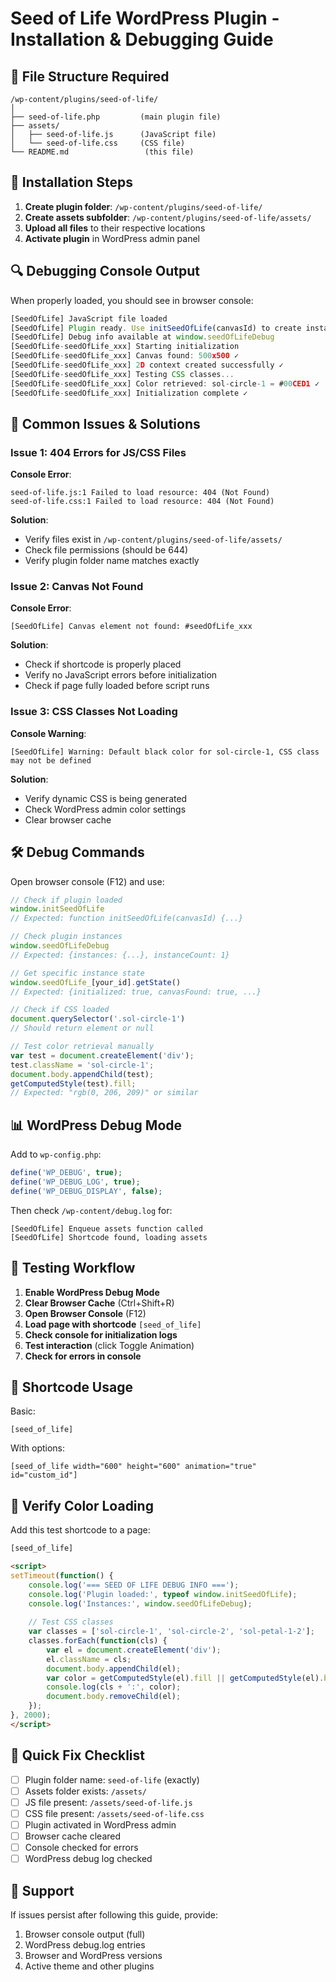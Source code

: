 # Seed of Life WordPress Plugin - Installation & Debugging Guide

## 📁 File Structure Required

```
/wp-content/plugins/seed-of-life/
│
├── seed-of-life.php         (main plugin file)
├── assets/
│   ├── seed-of-life.js      (JavaScript file)
│   └── seed-of-life.css     (CSS file)
└── README.md                 (this file)
```

## 🔧 Installation Steps

1. **Create plugin folder**: `/wp-content/plugins/seed-of-life/`
2. **Create assets subfolder**: `/wp-content/plugins/seed-of-life/assets/`
3. **Upload all files** to their respective locations
4. **Activate plugin** in WordPress admin panel

## 🔍 Debugging Console Output

When properly loaded, you should see in browser console:

```javascript
[SeedOfLife] JavaScript file loaded
[SeedOfLife] Plugin ready. Use initSeedOfLife(canvasId) to create instances.
[SeedOfLife] Debug info available at window.seedOfLifeDebug
[SeedOfLife-seedOfLife_xxx] Starting initialization
[SeedOfLife-seedOfLife_xxx] Canvas found: 500x500 ✓
[SeedOfLife-seedOfLife_xxx] 2D context created successfully ✓
[SeedOfLife-seedOfLife_xxx] Testing CSS classes...
[SeedOfLife-seedOfLife_xxx] Color retrieved: sol-circle-1 = #00CED1 ✓
[SeedOfLife-seedOfLife_xxx] Initialization complete ✓
```

## 🚨 Common Issues & Solutions

### Issue 1: 404 Errors for JS/CSS Files
**Console Error**: 
```
seed-of-life.js:1 Failed to load resource: 404 (Not Found)
seed-of-life.css:1 Failed to load resource: 404 (Not Found)
```

**Solution**:
- Verify files exist in `/wp-content/plugins/seed-of-life/assets/`
- Check file permissions (should be 644)
- Verify plugin folder name matches exactly

### Issue 2: Canvas Not Found
**Console Error**: 
```
[SeedOfLife] Canvas element not found: #seedOfLife_xxx
```

**Solution**:
- Check if shortcode is properly placed
- Verify no JavaScript errors before initialization
- Check if page fully loaded before script runs

### Issue 3: CSS Classes Not Loading
**Console Warning**:
```
[SeedOfLife] Warning: Default black color for sol-circle-1, CSS class may not be defined
```

**Solution**:
- Verify dynamic CSS is being generated
- Check WordPress admin color settings
- Clear browser cache

## 🛠️ Debug Commands

Open browser console (F12) and use:

```javascript
// Check if plugin loaded
window.initSeedOfLife
// Expected: function initSeedOfLife(canvasId) {...}

// Check plugin instances
window.seedOfLifeDebug
// Expected: {instances: {...}, instanceCount: 1}

// Get specific instance state
window.seedOfLife_[your_id].getState()
// Expected: {initialized: true, canvasFound: true, ...}

// Check if CSS loaded
document.querySelector('.sol-circle-1')
// Should return element or null

// Test color retrieval manually
var test = document.createElement('div');
test.className = 'sol-circle-1';
document.body.appendChild(test);
getComputedStyle(test).fill;
// Expected: "rgb(0, 206, 209)" or similar
```

## 📊 WordPress Debug Mode

Add to `wp-config.php`:

```php
define('WP_DEBUG', true);
define('WP_DEBUG_LOG', true);
define('WP_DEBUG_DISPLAY', false);
```

Then check `/wp-content/debug.log` for:
```
[SeedOfLife] Enqueue assets function called
[SeedOfLife] Shortcode found, loading assets
```

## 🔄 Testing Workflow

1. **Enable WordPress Debug Mode**
2. **Clear Browser Cache** (Ctrl+Shift+R)
3. **Open Browser Console** (F12)
4. **Load page with shortcode** `[seed_of_life]`
5. **Check console for initialization logs**
6. **Test interaction** (click Toggle Animation)
7. **Check for errors in console**

## 📝 Shortcode Usage

Basic:
```
[seed_of_life]
```

With options:
```
[seed_of_life width="600" height="600" animation="true" id="custom_id"]
```

## 🎨 Verify Color Loading

Add this test shortcode to a page:
```html
[seed_of_life]

<script>
setTimeout(function() {
    console.log('=== SEED OF LIFE DEBUG INFO ===');
    console.log('Plugin loaded:', typeof window.initSeedOfLife);
    console.log('Instances:', window.seedOfLifeDebug);
    
    // Test CSS classes
    var classes = ['sol-circle-1', 'sol-circle-2', 'sol-petal-1-2'];
    classes.forEach(function(cls) {
        var el = document.createElement('div');
        el.className = cls;
        document.body.appendChild(el);
        var color = getComputedStyle(el).fill || getComputedStyle(el).backgroundColor;
        console.log(cls + ':', color);
        document.body.removeChild(el);
    });
}, 2000);
</script>
```

## 🚀 Quick Fix Checklist

- [ ] Plugin folder name: `seed-of-life` (exactly)
- [ ] Assets folder exists: `/assets/`
- [ ] JS file present: `/assets/seed-of-life.js`
- [ ] CSS file present: `/assets/seed-of-life.css`
- [ ] Plugin activated in WordPress admin
- [ ] Browser cache cleared
- [ ] Console checked for errors
- [ ] WordPress debug log checked

## 📧 Support

If issues persist after following this guide, provide:
1. Browser console output (full)
2. WordPress debug.log entries
3. Browser and WordPress versions
4. Active theme and other plugins